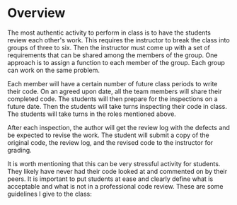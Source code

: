 # Overview 

The most authentic activity to perform in class is to have the students review each other's work. This requires the instructor to break the class into groups of three to six. Then the instructor must come up with a set of requirements that can be shared among the members of the group. One approach is to assign a function to each member of the group. Each group can work on the same problem. 

Each member will have a certain number of future class periods to write their code. On an agreed upon date, all the team members will share their completed code. The students will then prepare for the inspections on a future date. Then the students will take turns inspecting their code in class. The students will take turns in the roles mentioned above. 

After each inspection, the author will get the review log with the defects and be expected to revise the work. The student will submit a copy of the original code, the review log, and the revised code to the instructor for grading.  

It is worth mentioning that this can be very stressful activity for students. They likely have never had their code looked at and commented on by their peers. It is important to put students at ease and clearly define what is acceptable and what is not in a professional code review. These are some guidelines I give to the class:

